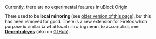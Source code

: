 Currently, there are no experimental features in uBlock Origin.

There used to be **local mirroring** (see [older version of this page](https://github.com/gorhill/uBlock/wiki/Experimental-features/7148ff9bd4e6077aecf00077f7836028c82b5f35#privacy-exposure-reduction-local-mirroring)), but this has been removed for good. There is a new extension for Firefox which purpose is similar to what local mirroring meant to accomplish, see [**Decentraleyes**](https://addons.mozilla.org/en-US/firefox/addon/decentraleyes/) (also on [GitHub](https://github.com/Synzvato/decentraleyes)).